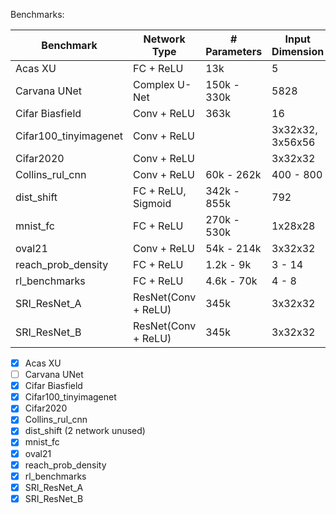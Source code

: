
Benchmarks:

| Benchmark             | Network Type          | # Parameters  | Input Dimension | Size        | Sparsity  |
|-----------------------|-----------------------|---------------|-----------------|-------------|-----------|
| Acas XU               | FC + ReLU             | 13k           | 5               |             | 0-20%     |
| Carvana UNet          | Complex U-Net         | 150k - 330k   | 5828            |             |           |
| Cifar Biasfield       | Conv + ReLU           | 363k          | 16              |             |           |
| Cifar100_tinyimagenet | Conv + ReLU           |               | 3x32x32, 3x56x56|             |           |
| Cifar2020             | Conv + ReLU           |               | 3x32x32         |             |           |
| Collins_rul_cnn       | Conv + ReLU           | 60k - 262k    | 400 - 800       |             |           |
| dist_shift            | FC + ReLU, Sigmoid    | 342k - 855k   | 792             |             | 98.9%     |
| mnist_fc              | FC + ReLU             | 270k - 530k   | 1x28x28         |             |           |
| oval21                | Conv + ReLU           | 54k - 214k    | 3x32x32         |             |           |
| reach_prob_density    | FC + ReLU             | 1.2k - 9k     | 3 - 14          |             |           |
| rl_benchmarks         | FC + ReLU             | 4.6k - 70k    | 4 - 8           |             |           |
| SRI_ResNet_A          | ResNet(Conv + ReLU)   | 345k          | 3x32x32         |             |           |
| SRI_ResNet_B          | ResNet(Conv + ReLU)   | 345k          | 3x32x32         |             |           |




- [x] Acas XU
- [ ] Carvana UNet
- [x] Cifar Biasfield
- [x] Cifar100_tinyimagenet
- [x] Cifar2020
- [x] Collins_rul_cnn
- [x] dist_shift (2 network unused)
- [x] mnist_fc
- [x] oval21
- [x] reach_prob_density
- [x] rl_benchmarks
- [x] SRI_ResNet_A
- [x] SRI_ResNet_B
